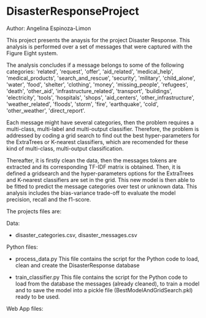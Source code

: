 # DisasterResponseProject

Author: Angelina Espinoza-Limon

This project presents the anaysis for the project Disaster Response. This analysis is performed over a set of messages that were captured with the Figure Eight system. 

The analysis concludes if a message belongs to some of the following categories: 'related', 'request', 'offer', 'aid_related', 'medical_help', 'medical_products', 'search_and_rescue', 'security', 'military', 'child_alone', 'water', 'food', 'shelter', 'clothing', 'money', 'missing_people', 'refugees', 'death', 'other_aid', 'infrastructure_related', 'transport', 'buildings', 'electricity', 'tools', 'hospitals', 'shops', 'aid_centers', 'other_infrastructure', 'weather_related', 'floods', 'storm', 'fire', 'earthquake', 'cold', 'other_weather', 'direct_report'.

Each message might have several categories, then the problem requires a multi-class, multi-label and multi-output classifier. Therefore, the problem is addressed by coding a grid search to find out the best hyper-parameters for the ExtraTrees or K-nearest classifiers, which are recomended for these kind of multi-class, multi-output classification.

Thereafter, it is firstly clean the data, then the messages tokens are extracted and its corresponding TF-IDF matrix is obtained. Then, it is defined a gridsearch and the hyper-parameters options for the ExtraTrees and K-nearest classifiers are set in the grid. This new model is then able to be fitted to predict the message categories over test or unknown data. This analysis includes the bias-variance trade-off to evaluate the model precision, recall and the f1-score. 

The projects files are:

Data: 

  - disaster_categories.csv, disaster_messages.csv

Python files:

  - process_data.py
	This file contains the script for the Python code to load, clean and create the DisasterResponse database

  - train_classifier.py
     This file contains the script for the Python code to load from the database the messages (already cleaned), to train a model and to save the model into a pickle file (BestModelAndGridSearch.pkl) ready to be used.

Web App files:
















